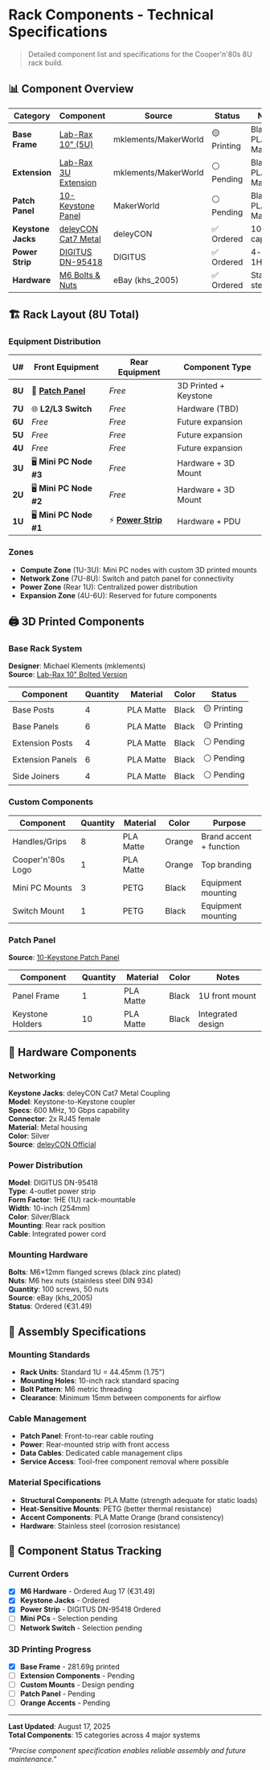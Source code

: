 # Rack Components - Technical Specifications

> Detailed component list and specifications for the Cooper'n'80s 8U rack build.

## 📊 Component Overview

| Category | Component | Source | Status | Notes |
|----------|-----------|--------|--------|-------|
| **Base Frame** | [Lab-Rax 10" (5U)](#base-rack-system) | mklements/MakerWorld | 🟡 Printing | Black PLA Matte |
| **Extension** | [Lab-Rax 3U Extension](#base-rack-system) | mklements/MakerWorld | ⚪ Pending | Black PLA Matte |
| **Patch Panel** | [10-Keystone Panel](#patch-panel) | MakerWorld | ⚪ Pending | Black PLA Matte |
| **Keystone Jacks** | [deleyCON Cat7 Metal](#networking) | deleyCON | ✅ Ordered | 10 Gbps capability |
| **Power Strip** | [DIGITUS DN-95418](#power-distribution) | DIGITUS | ✅ Ordered | 4-outlet, 1HE |
| **Hardware** | [M6 Bolts & Nuts](#mounting-hardware) | eBay (khs_2005) | ✅ Ordered | Stainless steel |

## 🏗️ Rack Layout (8U Total)

### Equipment Distribution

| U# | Front Equipment | Rear Equipment | Component Type |
|----|----------------|----------------|----------------|
| **8U** | 🔌 **[Patch Panel](#patch-panel)** | *Free* | 3D Printed + Keystone |
| **7U** | 🌐 **L2/L3 Switch** | *Free* | Hardware (TBD) |
| **6U** | *Free* | *Free* | Future expansion |
| **5U** | *Free* | *Free* | Future expansion |
| **4U** | *Free* | *Free* | Future expansion |
| **3U** | 🖥️ **Mini PC Node #3** | *Free* | Hardware + 3D Mount |
| **2U** | 🖥️ **Mini PC Node #2** | *Free* | Hardware + 3D Mount |
| **1U** | 🖥️ **Mini PC Node #1** | ⚡ **[Power Strip](#power-distribution)** | Hardware + PDU |

### Zones
- **Compute Zone** (1U-3U): Mini PC nodes with custom 3D printed mounts
- **Network Zone** (7U-8U): Switch and patch panel for connectivity
- **Power Zone** (Rear 1U): Centralized power distribution
- **Expansion Zone** (4U-6U): Reserved for future components

## 🖨️ 3D Printed Components

### Base Rack System
**Designer**: Michael Klements (mklements)  
**Source**: [Lab-Rax 10" Bolted Version](https://makerworld.com/de/models/1464819-lab-rax-10-server-rack-bolted-version-5u)

| Component | Quantity | Material | Color | Status |
|-----------|----------|----------|-------|--------|
| Base Posts | 4 | PLA Matte | Black | 🟡 Printing |
| Base Panels | 6 | PLA Matte | Black | 🟡 Printing |
| Extension Posts | 4 | PLA Matte | Black | ⚪ Pending |
| Extension Panels | 6 | PLA Matte | Black | ⚪ Pending |
| Side Joiners | 4 | PLA Matte | Black | ⚪ Pending |

### Custom Components
| Component | Quantity | Material | Color | Purpose |
|-----------|----------|----------|-------|---------|
| Handles/Grips | 8 | PLA Matte | Orange | Brand accent + function |
| Cooper'n'80s Logo | 1 | PLA Matte | Orange | Top branding |
| Mini PC Mounts | 3 | PETG | Black | Equipment mounting |
| Switch Mount | 1 | PETG | Black | Equipment mounting |

### Patch Panel
**Source**: [10-Keystone Patch Panel](https://makerworld.com/de/models/907994-patchpanel-for-10-keystones-10-rack)

| Component | Quantity | Material | Color | Notes |
|-----------|----------|----------|-------|-------|
| Panel Frame | 1 | PLA Matte | Black | 1U front mount |
| Keystone Holders | 10 | PLA Matte | Black | Integrated design |

## 🔧 Hardware Components

### Networking
**Keystone Jacks**: deleyCON Cat7 Metal Coupling  
**Model**: Keystone-to-Keystone coupler  
**Specs**: 600 MHz, 10 Gbps capability  
**Connector**: 2x RJ45 female  
**Material**: Metal housing  
**Color**: Silver  
**Source**: [deleyCON Official](https://www.deleycon.de/deleycon-cat-7-kupplung-keystone-metall-2x-rj45-buchse-verbinder-fuer-rj45-patchkabel-600-mhz-10-gbps-lan-dsl-ethernet-und-nutzbar-als-keystone-silber/)

### Power Distribution
**Model**: DIGITUS DN-95418  
**Type**: 4-outlet power strip  
**Form Factor**: 1HE (1U) rack-mountable  
**Width**: 10-inch (254mm)  
**Color**: Silver/Black  
**Mounting**: Rear rack position  
**Cable**: Integrated power cord

### Mounting Hardware
**Bolts**: M6×12mm flanged screws (black zinc plated)  
**Nuts**: M6 hex nuts (stainless steel DIN 934)  
**Quantity**: 100 screws, 50 nuts  
**Source**: eBay (khs_2005)  
**Status**: Ordered (€31.49)

## 📐 Assembly Specifications

### Mounting Standards
- **Rack Units**: Standard 1U = 44.45mm (1.75")
- **Mounting Holes**: 10-inch rack standard spacing
- **Bolt Pattern**: M6 metric threading
- **Clearance**: Minimum 15mm between components for airflow

### Cable Management
- **Patch Panel**: Front-to-rear cable routing
- **Power**: Rear-mounted strip with front access
- **Data Cables**: Dedicated cable management clips
- **Service Access**: Tool-free component removal where possible

### Material Specifications
- **Structural Components**: PLA Matte (strength adequate for static loads)
- **Heat-Sensitive Mounts**: PETG (better thermal resistance)
- **Accent Components**: PLA Matte Orange (brand consistency)
- **Hardware**: Stainless steel (corrosion resistance)

## 🔄 Component Status Tracking

### Current Orders
- [x] **M6 Hardware** - Ordered Aug 17 (€31.49)
- [x] **Keystone Jacks** - Ordered
- [x] **Power Strip** - DIGITUS DN-95418 Ordered
- [ ] **Mini PCs** - Selection pending
- [ ] **Network Switch** - Selection pending

### 3D Printing Progress
- [x] **Base Frame** - 281.69g printed
- [ ] **Extension Components** - Pending
- [ ] **Custom Mounts** - Design pending
- [ ] **Patch Panel** - Pending
- [ ] **Orange Accents** - Pending

---

**Last Updated**: August 17, 2025  
**Total Components**: 15 categories across 4 major systems

*"Precise component specification enables reliable assembly and future maintenance."*